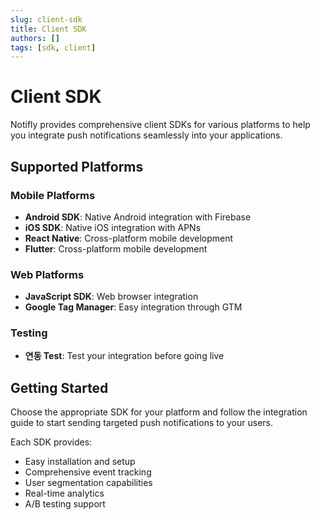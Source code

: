 ```yaml
---
slug: client-sdk
title: Client SDK
authors: []
tags: [sdk, client]
---
```


# Client SDK

Notifly provides comprehensive client SDKs for various platforms to help you integrate push notifications seamlessly into your applications.

<!-- truncate -->

## Supported Platforms

### Mobile Platforms
- **Android SDK**: Native Android integration with Firebase
- **iOS SDK**: Native iOS integration with APNs
- **React Native**: Cross-platform mobile development
- **Flutter**: Cross-platform mobile development

### Web Platforms
- **JavaScript SDK**: Web browser integration
- **Google Tag Manager**: Easy integration through GTM

### Testing
- **연동 Test**: Test your integration before going live

## Getting Started

Choose the appropriate SDK for your platform and follow the integration guide to start sending targeted push notifications to your users.

Each SDK provides:
- Easy installation and setup
- Comprehensive event tracking
- User segmentation capabilities
- Real-time analytics
- A/B testing support